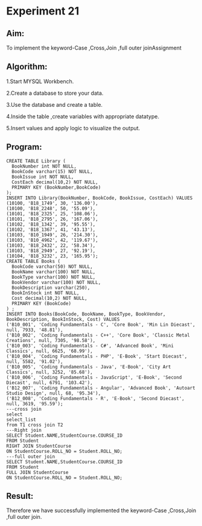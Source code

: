 # Experiment 21

## Aim:
To implement the keyword-Case ,Cross,Join ,full outer joinAssignment

## Algorithm:

1.Start MYSQL Workbench.

2.Create a database to store your data.

3.Use the database and create a table.

4.Inside the table ,create variables with appropriate datatype.

5.Insert values and apply logic to visualize the output.

## Program:

```
CREATE TABLE Library (  
  BookNumber int NOT NULL,  
  BookCode varchar(15) NOT NULL,  
  BookIssue int NOT NULL,  
  CostEach decimal(10,2) NOT NULL,  
  PRIMARY KEY (BookNumber,BookCode)  
); 
INSERT INTO Library(BookNumber, BookCode, BookIssue, CostEach) VALUES    
(10100, 'B18_1749', 30, '136.00'),    
(10100, 'B18_2248', 50, '55.09'),    
(10101, 'B18_2325', 25, '108.06'),    
(10101, 'B18_2795', 26, '167.06'),    
(10102, 'B18_1342', 39, '95.55'),    
(10102, 'B18_1367', 41, '43.13'),    
(10103, 'B10_1949', 26, '214.30'),    
(10103, 'B10_4962', 42, '119.67'),    
(10103, 'B18_2432', 22, '58.34'),    
(10103, 'B18_2949', 27, '92.19'),    
(10104, 'B18_3232', 23, '165.95');
CREATE TABLE Books (  
  BookCode varchar(50) NOT NULL,  
  BookName varchar(100) NOT NULL,  
  BookType varchar(100) NOT NULL,  
  BookVendor varchar(100) NOT NULL,  
  BookDescription varchar(250),  
  BookInStock int NOT NULL,  
  Cost decimal(10,2) NOT NULL,  
  PRIMARY KEY (BookCode)  
) ; 
INSERT INTO Books(BookCode, BookName, BookType, BookVendor, BookDescription, BookInStock, Cost) VALUES    
('B10_001', 'Coding Fundamentals - C', 'Core Book', 'Min Lin Diecast', null, 7933, '48.81'),    
('B10_002', 'Coding Fundamentals - C++', 'Core Book', 'Classic Metal Creations', null, 7305, '98.58'),    
('B10_003', 'Coding Fundamentals - C#', 'Advanced Book', 'Mini Classics', null, 6625, '68.99'),    
('B10_004', 'Coding Fundamentals - PHP', 'E-Book', 'Start Diecast', null, 5582, '91.02'),    
('B10_005', 'Coding Fundamentals - Java', 'E-Book', 'City Art Classics', null, 3252, '85.68'),    
('B10_006', 'Coding Fundamentals - JavaScript', 'E-Book', 'Second Diecast', null, 6791, '103.42'),    
('B12_007', 'Coding Fundamentals - Angular', 'Advanced Book', 'Autoart Studio Design', null, 68, '95.34'),    
('B12_008', 'Coding Fundamentals - R', 'E-Book', 'Second Diecast', null, 3619, '95.59');
---cross join
select 
select_list 
from T1 cross join T2
---Right join
SELECT Student.NAME,StudentCourse.COURSE_ID 
FROM Student
RIGHT JOIN StudentCourse 
ON StudentCourse.ROLL_NO = Student.ROLL_NO;
---full outer join
SELECT Student.NAME,StudentCourse.COURSE_ID 
FROM Student
FULL JOIN StudentCourse 
ON StudentCourse.ROLL_NO = Student.ROLL_NO;
```
## Result:
Therefore we have successfully implemented the keyword-Case ,Cross,Join ,full outer join.
